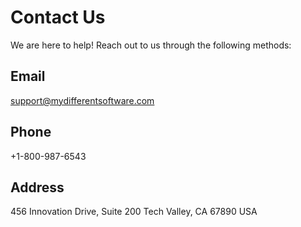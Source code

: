 # Contact Us

We are here to help! Reach out to us through the following methods:

## Email

support@mydifferentsoftware.com

## Phone

+1-800-987-6543

## Address

456 Innovation Drive, Suite 200
Tech Valley, CA 67890
USA